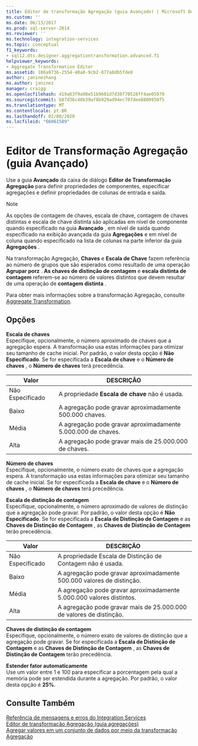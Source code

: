 ```yaml
---
title: Editor de transformação Agregação (guia Avançado) | Microsoft Docs
ms.custom: ''
ms.date: 06/13/2017
ms.prod: sql-server-2014
ms.reviewer: ''
ms.technology: integration-services
ms.topic: conceptual
f1_keywords:
- sql12.dts.designer.aggregationtransformation.advanced.f1
helpviewer_keywords:
- Aggregate Transformation Editor
ms.assetid: 186a9736-2554-40a0-9cb2-877a8db5fde8
author: janinezhang
ms.author: janinez
manager: craigg
ms.openlocfilehash: 419a63f9a98e51b9601d7d38f70528ff4ae05970
ms.sourcegitcommit: b87d36c46b39af8b929ad94ec707dee8800950f5
ms.translationtype: MT
ms.contentlocale: pt-BR
ms.lasthandoff: 02/08/2020
ms.locfileid: "66061589"
---
```

# <a name="aggregate-transformation-editor-advanced-tab"></a>Editor de Transformação Agregação (guia Avançado)
  Use a guia **Avançado** da caixa de diálogo **Editor de Transformação Agregação** para definir propriedades de componentes, especificar agregações e definir propriedades de colunas de entrada e saída.  
  
> [!NOTE]  
>  As opções de contagem de chaves, escala de chave, contagem de chaves distintas e escala de chave distinta são aplicadas em nível de componente quando especificado na guia **Avançado** , em nível de saída quando especificado na exibição avançada da guia **Agregações** e em nível de coluna quando especificado na lista de colunas na parte inferior da guia **Agregações** .  
>   
>  Na transformação Agregação, **Chaves** e **Escala de Chave** fazem referência ao número de grupos que são esperados como resultado de uma operação **Agrupar porz** . **As chaves de distinção de contagem** e **escala distinta de contagem** referem-se ao número de valores distintos que devem resultar de uma operação de **contagem distinta** .  
  
 Para obter mais informações sobre a transformação Agregação, consulte [Aggregate Transformation](data-flow/transformations/aggregate-transformation.md).  
  
## <a name="options"></a>Opções  
 **Escala de chaves**  
 Especifique, opcionalmente, o número aproximado de chaves que a agregação espera. A transformação usa estas informações para otimizar seu tamanho de cache inicial. Por padrão, o valor desta opção é **Não Especificado**. Se for especificada a **Escala de chave** e o **Número de chaves** , o **Número de chaves** terá precedência.  
  
|Valor|DESCRIÇÃO|  
|-----------|-----------------|  
|Não Especificado|A propriedade **Escala de chave** não é usada.|  
|Baixo|A agregação pode gravar aproximadamente 500.000 chaves.|  
|Média|A agregação pode gravar aproximadamente 5.000.000 de chaves.|  
|Alta|A agregação pode gravar mais de 25.000.000 de chaves.|  
  
 **Número de chaves**  
 Especifique, opcionalmente, o número exato de chaves que a agregação espera. A transformação usa estas informações para otimizar seu tamanho de cache inicial. Se for especificada a **Escala de chave** e o **Número de chaves** , o **Número de chaves** terá precedência.  
  
 **Escala de distinção de contagem**  
 Especifique, opcionalmente, o número aproximado de valores de distinção que a agregação pode gravar. Por padrão, o valor desta opção é **Não Especificado**. Se for especificada a **Escala de Distinção de Contagem** e as **Chaves de Distinção de Contagem** , as **Chaves de Distinção de Contagem** terão precedência.  
  
|Valor|DESCRIÇÃO|  
|-----------|-----------------|  
|Não Especificado|A propriedade Escala de Distinção de Contagem não é usada.|  
|Baixo|A agregação pode gravar aproximadamente 500.000 valores de distinção.|  
|Média|A agregação pode gravar aproximadamente 5.000.000 valores distintos.|  
|Alta|A agregação pode gravar mais de 25.000.000 de valores de distinção.|  
  
 **Chaves de distinção de contagem**  
 Especifique, opcionalmente, o número exato de valores de distinção que a agregação pode gravar. Se for especificada a **Escala de Distinção de Contagem** e as **Chaves de Distinção de Contagem** , as **Chaves de Distinção de Contagem** terão precedência.  
  
 **Estender fator automaticamente**  
 Use um valor entre 1 e 100 para especificar a porcentagem pela qual a memória pode ser estendida durante a agregação. Por padrão, o valor desta opção é **25%**.  
  
## <a name="see-also"></a>Consulte Também  
 [Referência de mensagens e erros do Integration Services](../../2014/integration-services/integration-services-error-and-message-reference.md)   
 [Editor de transformação Agregação &#40;guia agregações&#41;](../../2014/integration-services/aggregate-transformation-editor-aggregations-tab.md)   
 [Agregar valores em um conjunto de dados por meio da transformação Agregação](data-flow/transformations/aggregate-values-in-a-dataset-by-using-the-aggregate-transformation.md)  
  
  
